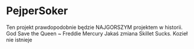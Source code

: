 # PejperSoker
Ten projekt prawdopodobnie będzie NAJGORSZYM projektem w historii. God Save the Queen ~ Freddie Mercury
Jakaś zmiana
Skillet Sucks.
Kozieł nie istnieje
